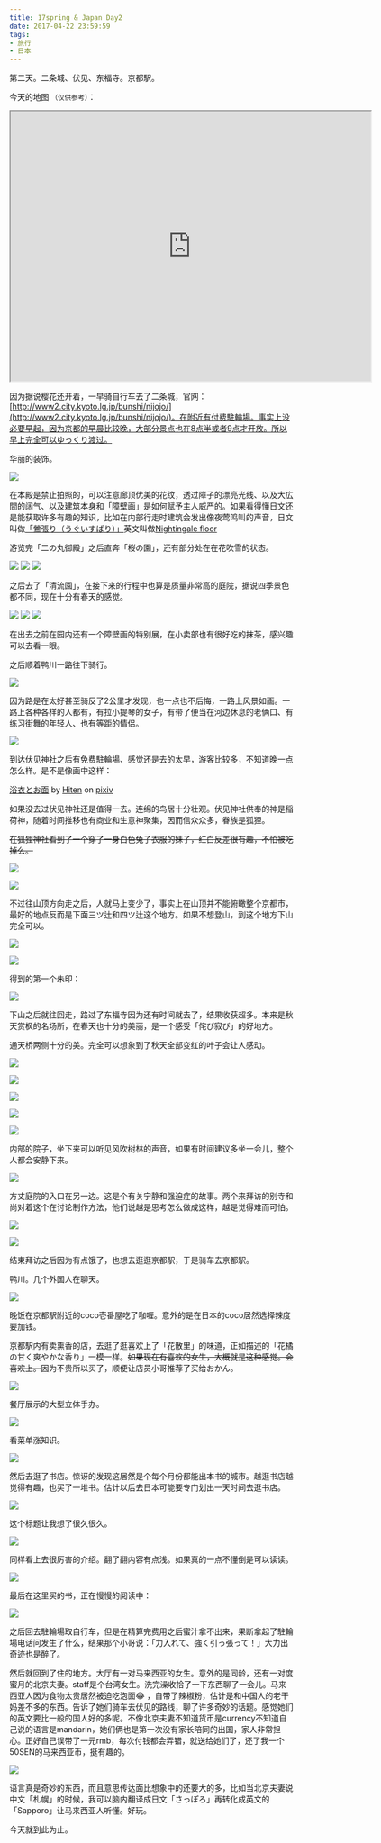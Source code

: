 ```yaml
---
title: 17spring & Japan Day2
date: 2017-04-22 23:59:59
tags: 
- 旅行
- 日本
---
```


第二天。二条城、伏见、东福寺。京都駅。

  

今天的地图 `（仅供参考）`：

<iframe src="https://www.google.com/maps/d/u/0/embed?mid=19mSr3UkM0Wrob_TavXFkwsSIwR8" width="640" height="480"></iframe>


因为据说樱花还开着，一早骑自行车去了二条城，官网：[http://www2.city.kyoto.lg.jp/bunshi/nijojo/](http://www2.city.kyoto.lg.jp/bunshi/nijojo/)。在附近有付费駐輪場。事实上没必要早起，因为京都的早晨比较晚，大部分景点也在8点半或者9点才开放。所以早上完全可以ゆっくり渡过。

华丽的装饰。

<a data-flickr-embed="true"  href="https://www.flickr.com/gp/148985391@N02/1M8z1T" title="IMG_7454">![](https://c1.staticflickr.com/5/4170/34404195345_4222ac0540_b.jpg)</a>

在本殿是禁止拍照的，可以注意廊顶优美的花纹，透过障子的漂亮光线、以及大広間的阔气、以及建筑本身和「障壁画」是如何赋予主人威严的。如果看得懂日文还是能获取许多有趣的知识，比如在内部行走时建筑会发出像夜莺鸣叫的声音，日文叫做[「鶯張り（うぐいすばり）」](https://ja.wikipedia.org/wiki/%E9%B6%AF%E5%BC%B5%E3%82%8A)英文叫做[Nightingale floor](https://en.wikipedia.org/wiki/Nightingale_floor)

游览完「二の丸御殿」之后直奔「桜の園」，还有部分处在在花吹雪的状态。

<a data-flickr-embed="true"  href="https://www.flickr.com/gp/148985391@N02/9J2fyE" title="IMG_7465">![](https://c1.staticflickr.com/5/4171/34404435845_6d8b1e4ae4_k.jpg)</a>
<a data-flickr-embed="true"  href="https://www.flickr.com/gp/148985391@N02/57k5J9" title="IMG_7471">![](https://c1.staticflickr.com/5/4191/33594669463_339a058355_k.jpg)</a>
<a data-flickr-embed="true"  href="https://www.flickr.com/gp/148985391@N02/h62m7D" title="IMG_7477">![](https://c1.staticflickr.com/3/2882/33562748364_cb561885c4_k.jpg)</a>

之后去了「清流園」，在接下来的行程中也算是质量非常高的庭院，据说四季景色都不同，现在十分有春天的感觉。  


<a data-flickr-embed="true"  href="https://www.flickr.com/gp/148985391@N02/m1g8fh" title="IMG_7511">![](https://c1.staticflickr.com/5/4192/34363266346_07b789980a_k.jpg)</a>
<a data-flickr-embed="true"  href="https://www.flickr.com/gp/148985391@N02/btY6Z1" title="IMG_7519">![](https://c1.staticflickr.com/3/2863/34363277426_fbfa0f1754_k.jpg)</a>
<a data-flickr-embed="true"  href="https://www.flickr.com/gp/148985391@N02/R000TE" title="IMG_7533">![](https://c1.staticflickr.com/5/4178/34404848305_64ed5940ec_k.jpg)</a>

在出去之前在园内还有一个障壁画的特别展，在小卖部也有很好吃的抹茶，感兴趣可以去看一眼。

之后顺着鸭川一路往下骑行。

<a data-flickr-embed="true"  href="https://www.flickr.com/gp/148985391@N02/X506Yq" title="IMG_7540">![](https://c1.staticflickr.com/3/2865/33595083023_51eb58880d_k.jpg)</a>

因为路是在太好甚至骑反了2公里才发现，也一点也不后悔，一路上风景如画。一路上各种各样的人都有，有拉小提琴的女子，有带了便当在河边休息的老俩口、有练习街舞的年轻人、也有等距的情侣。

<a data-flickr-embed="true"  href="https://www.flickr.com/gp/148985391@N02/3uu1c8" title="IMG_7539">![](https://c1.staticflickr.com/3/2856/34363540356_7a4deae9c5_k.jpg)</a>

到达伏见神社之后有免费駐輪場、感觉还是去的太早，游客比较多，不知道晚一点怎么样。是不是像画中这样：    

  
<noscript><p><a href="https://www.pixiv.net/member_illust.php?mode=medium&amp;illust_id=57793944" target="_blank">浴衣とお面</a> by <a href="https://www.pixiv.net/member.php?id=490219" target="_blank">Hiten</a> on <a href="https://www.pixiv.net/" target="_blank">pixiv</a></p></noscript>

如果没去过伏见神社还是值得一去。连绵的鸟居十分壮观。伏见神社供奉的神是稲荷神，随着时间推移也有商业和生意神聚集，因而信众众多，眷族是狐狸。    

<del>在狐狸神社看到了一个穿了一身白色兔子衣服的妹子，红白反差很有趣，不怕被吃掉么。</del>     


<a data-flickr-embed="true"  href="https://www.flickr.com/gp/148985391@N02/6xMD0g" title="IMG_7544">![](https://c1.staticflickr.com/5/4165/34246627842_7c20fba21e_b.jpg)</a>

<a data-flickr-embed="true"  href="https://www.flickr.com/gp/148985391@N02/zj1813" title="IMG_7545">![](https://c1.staticflickr.com/5/4182/34405671835_0494bc1989_k.jpg)</a>


不过往山顶方向走之后，人就马上变少了，事实上在山顶并不能俯瞰整个京都市，最好的地点反而是下面三ツ辻和四ツ辻这个地方。如果不想登山，到这个地方下山完全可以。
  
<a data-flickr-embed="true"  href="https://www.flickr.com/gp/148985391@N02/bW14qu" title="trip_map">![](https://c1.staticflickr.com/5/4178/34246426002_256af63df4_b.jpg)</a>

<a data-flickr-embed="true"  href="https://www.flickr.com/gp/148985391@N02/kn30a0" title="IMG_7554">![](https://c1.staticflickr.com/5/4181/34364121236_9786b3f17a_k.jpg)</a>


得到的第一个朱印：  

<a data-flickr-embed="true"  href="https://www.flickr.com/gp/148985391@N02/24s3R9" title="IMG_7556">![](https://c1.staticflickr.com/3/2877/33563925404_70234bc763_b.jpg)</a>

下山之后就往回走，路过了东福寺因为还有时间就去了，结果收获超多。本来是秋天赏枫的名场所，在春天也十分的美丽，是一个感受「侘び寂び」的好地方。

通天桥两侧十分的美。完全可以想象到了秋天全部变红的叶子会让人感动。

<a data-flickr-embed="true"  href="https://www.flickr.com/gp/148985391@N02/qx75E5" title="IMG_7607">![](https://c1.staticflickr.com/5/4169/34406103565_99bfef7830_b.jpg)</a>

<a data-flickr-embed="true"  href="https://www.flickr.com/gp/148985391@N02/F9MXc7" title="IMG_7593">![](https://c1.staticflickr.com/5/4190/34275393411_b93c39e796_b.jpg)</a>

<a data-flickr-embed="true"  href="https://www.flickr.com/gp/148985391@N02/4p67z3" title="IMG_7591">![](https://c1.staticflickr.com/3/2887/34406107875_0725e39d11_b.jpg)</a>

<a data-flickr-embed="true"  href="https://www.flickr.com/gp/148985391@N02/0036CF" title="IMG_7601">![](https://c1.staticflickr.com/5/4167/33564238774_19405c8382_b.jpg)</a>

<a data-flickr-embed="true"  href="https://www.flickr.com/gp/148985391@N02/5x0u4R" title="IMG_7608">![](https://c1.staticflickr.com/5/4176/34364554456_c0ed551d16_b.jpg)</a>


内部的院子，坐下来可以听见风吹树林的声音，如果有时间建议多坐一会儿，整个人都会安静下来。  

<a data-flickr-embed="true"  href="https://www.flickr.com/gp/148985391@N02/T65me5" title="IMG_7575">![](https://c1.staticflickr.com/5/4183/33564068634_d3fec80e43_b.jpg)</a>

方丈庭院的入口在另一边。这是个有关宁静和强迫症的故事。两个来拜访的别寺和尚对着这个在讨论制作方法，他们说越是思考怎么做成这样，越是觉得难而可怕。

<a data-flickr-embed="true"  href="https://www.flickr.com/gp/148985391@N02/6K7199" title="IMG_7615">![](https://c1.staticflickr.com/5/4165/34406100355_de9c5c05e9_b.jpg)</a>

<a data-flickr-embed="true"  href="https://www.flickr.com/gp/148985391@N02/A35S1B" title="IMG_7643">![](https://c1.staticflickr.com/5/4164/34364546406_f4f11192d0_b.jpg)</a>

结束拜访之后因为有点饿了，也想去逛逛京都駅，于是骑车去京都駅。  
  
鸭川。几个外国人在聊天。
  

<a data-flickr-embed="true"  href="https://www.flickr.com/gp/148985391@N02/5637i1" title="IMG_7651">![](https://c1.staticflickr.com/3/2892/34247163452_de1b5e203e_b.jpg)</a>

晚饭在京都駅附近的coco壱番屋吃了咖喱。意外的是在日本的coco居然选择辣度要加钱。

京都駅内有卖熏香的店，去逛了逛喜欢上了「花散里」的味道，正如描述的「花橘の甘く爽やかな香り」一模一样。<del>如果现在有喜欢的女生，大概就是这种感觉。会喜欢上。</del>因为不贵所以买了，顺便让店员小哥推荐了买给おかん。

<a data-flickr-embed="true"  href="https://www.flickr.com/gp/148985391@N02/4W6P6a" title="IMG_7659">![](https://c1.staticflickr.com/3/2866/34406299525_9a7f6e1171_b.jpg)</a>

餐厅展示的大型立体手办。

<a data-flickr-embed="true"  href="https://www.flickr.com/gp/148985391@N02/436322" title="IMG_7662">![](https://c1.staticflickr.com/5/4178/34275813971_46c047d3eb_b.jpg)</a>

看菜单涨知识。

<a data-flickr-embed="true"  href="https://www.flickr.com/gp/148985391@N02/0640a2" title="IMG_7663">![](https://c1.staticflickr.com/5/4166/34021557540_d005ede4c5.jpg)</a>

然后去逛了书店。惊讶的发现这居然是个每个月份都能出本书的城市。越逛书店越觉得有趣，也买了一堆书。估计以后去日本可能要专门划出一天时间去逛书店。

<a data-flickr-embed="true"  href="https://www.flickr.com/gp/148985391@N02/82b7d2" title="IMG_7670">![](https://c1.staticflickr.com/3/2840/34275859521_d7a33c7c0c_b.jpg)</a>

这个标题让我想了很久很久。

<a data-flickr-embed="true"  href="https://www.flickr.com/gp/148985391@N02/97RRk6" title="IMG_7677">![](https://c1.staticflickr.com/5/4170/34247457702_a2b649bd08_b.jpg)</a>

同样看上去很厉害的介绍。翻了翻内容有点浅。如果真的一点不懂倒是可以读读。

<a data-flickr-embed="true"  href="https://www.flickr.com/gp/148985391@N02/6G9462" title="IMG_7675">![](https://c1.staticflickr.com/3/2865/34365039266_27eef6ebfd_b.jpg)</a>

最后在这里买的书，正在慢慢的阅读中：

<a data-flickr-embed="true"  href="https://www.flickr.com/gp/148985391@N02/vNH2h8" title="FullSizeRender 2">![](https://c1.staticflickr.com/5/4157/33564846184_f040506daa_b.jpg)</a>

之后回去駐輪場取自行车，但是在精算完费用之后蜜汁拿不出来，果断拿起了駐輪場电话问发生了什么，结果那个小哥说：「力入れて、強く引っ張って！」大力出奇迹也是醉了。


然后就回到了住的地方。大厅有一对马来西亚的女生。意外的是同龄，还有一对度蜜月的北京夫妻。staff是个台湾女生。洗完澡收拾了一下东西聊了一会儿。马来西亚人因为食物太贵居然被迫吃泡面😂 ，自带了辣椒粉，估计是和中国人的老干妈差不多的东西。告诉了她们骑车去伏见的路线，聊了许多奇妙的话题。感觉她们的英文要比一般的国人好的多呢。不像北京夫妻不知道货币是currency不知道自己说的语言是mandarin，她们俩也是第一次没有家长陪同的出国，家人非常担心。正好自己误带了一元rmb，每次付钱都会弄错，就送给她们了，还了我一个50SEN的马来西亚币，挺有趣的。

  
<a data-flickr-embed="true"  href="https://www.flickr.com/gp/148985391@N02/3G972L" title="IMG_9840">![](https://c1.staticflickr.com/5/4192/34022058170_e9d30514c0.jpg)</a>


语言真是奇妙的东西，而且意思传达面比想象中的还要大的多，比如当北京夫妻说中文「札幌」的时候，我可以脑内翻译成日文「さっぽろ」再转化成英文的「Sapporo」让马来西亚人听懂。好玩。

今天就到此为止。